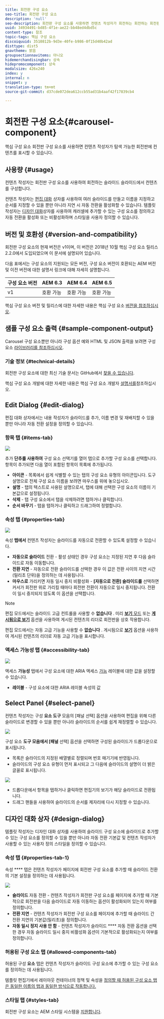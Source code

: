 ```yaml
---
title: 회전판 구성 요소
seo-title: 회전판 구성 요소
description: 'null'
seo-description: 회전판 구성 요소를 사용하면 컨텐츠 작성자가 회전하는 회전하는 회전판에 컨텐츠를 표시할 수 있습니다.
uuid: 34934491-bd85-4f1e-ae22-bb48ed4dbd5c
content-type: 참조
topic-tags: 핵심 구성 요소
discoiquuid: 3510812b-9d3e-40fe-b986-0f15d40b42ad
disttype: dist5
gnavtheme: 밝음
groupsectionnavitems: 아니오
hidemerchandisingbar: 상속
hidepromocomponent: 상속
modalsize: 426x240
index: y
internal: n
snippet: y
translation-type: tm+mt
source-git-commit: d37cde072dea612ccb55ad31b4aaf42f17839cb4

---
```



# 회전판 구성 요소{#carousel-component}

핵심 구성 요소 회전판 구성 요소를 사용하면 컨텐츠 작성자가 탐색 가능한 회전판에 컨텐츠를 표시할 수 있습니다.

## 사용량 {#usage}

컨텐츠 작성자는 회전판 구성 요소를 사용하여 회전하는 슬라이드 슬라이드에서 컨텐츠를 구성합니다.

컨텐츠 작성자는 [편집 대화](#edit-dialog) 상자를 사용하여 여러 슬라이드를 만들고 이름을 지정하고 순서를 지정할 수 있을 뿐만 아니라 지연 시 자동 전환을 활성화할 수 있습니다. 템플릿 작성자는 [디자인 대화](#design-dialog)상자를 사용하여 캐러셀에 추가할 수 있는 구성 요소를 정의하고 자동 전환을 활성화 또는 비활성화하며 스타일을 사용자 정의할 수 있습니다.

## 버전 및 호환성 {#version-and-compatibility}

회전판 구성 요소의 현재 버전은 v1이며, 이 버전은 2018년 10월 핵심 구성 요소 릴리스 2.2.0에서 도입되었으며 이 문서에 설명되어 있습니다.

다음 표에서는 구성 요소의 지원되는 모든 버전, 구성 요소 버전이 호환되는 AEM 버전 및 이전 버전에 대한 설명서 링크에 대해 자세히 설명합니다.

| 구성 요소 버전 | AEM 6.3 | AEM 6.4 | AEM 6.5 |
|--- |--- |--- |--- |
| v1 | 호환 가능 | 호환 가능 | 호환 가능 |

핵심 구성 요소 버전 및 릴리스에 대한 자세한 내용은 핵심 구성 요소 [버전을 참조하십시오](versions.md).

## 샘플 구성 요소 출력 {#sample-component-output}

Carousel 구성 요소뿐만 아니라 구성 옵션 예와 HTML 및 JSON 출력을 보려면 구성 요소 [라이브러리를 참조하십시오](http://opensource.adobe.com/aem-core-wcm-components/library/carousel.html).

### 기술 정보 {#technical-details}

회전판 구성 요소에 대한 최신 기술 문서는 GitHub에서 [찾을 수 있습니다](https://github.com/adobe/aem-core-wcm-components/blob/master/content/src/content/jcr_root/apps/core/wcm/components/carousel/v1/carousel).

핵심 구성 요소 개발에 대한 자세한 내용은 핵심 구성 요소 개발자 [설명서를](developing.md)참조하십시오.

## Edit Dialog {#edit-dialog}

편집 대화 상자에서는 내용 작성자가 슬라이드를 추가, 이름 변경 및 재배치할 수 있을 뿐만 아니라 자동 전환 설정을 정의할 수 있습니다.

### 항목 탭 {#items-tab}

![](assets/screen-shot-2019-08-29-12.01.39.png)

추가 **단추를 사용하여** 구성 요소 선택기를 열어 탭으로 추가할 구성 요소를 선택합니다. 항목이 추가되면 다음 열이 포함된 항목이 목록에 추가됩니다.

* **아이콘** - 목록에서 쉽게 식별할 수 있는 탭의 구성 요소 유형의 아이콘입니다. 도구 설명으로 전체 구성 요소 이름을 보려면 마우스를 위에 놓으십시오.
* **설명** - 탭의 텍스트로 사용된 설명으로서, 탭에 대해 선택한 구성 요소의 이름이 기본값으로 설정됩니다.
* **삭제** - 탭 구성 요소에서 탭을 삭제하려면 탭하거나 클릭합니다.
* **순서 바꾸기** - 탭을 탭하거나 클릭하고 드래그하여 정렬합니다.

### 속성 탭 {#properties-tab}

![](assets/screen-shot-2019-08-29-12.01.57.png)

속성 **탭에서** 컨텐츠 작성자는 슬라이드를 자동으로 전환할 수 있도록 설정할 수 있습니다.

* **자동으로 슬라이드** 전환 - 활성 상태인 경우 구성 요소는 지정된 지연 후 다음 슬라이드로 자동 이동합니다.
* **전환 지연** - 자동으로 전환 슬라이드를 선택한 경우 이 값은 전환 사이의 지연 시간(밀리초 단위)을 정의하는 데 사용됩니다.
* **마우스로** 가리키면 자동 일시 중지 비활성화 - **[자동으로 전환] 슬라이드를** 선택하면 커서가 회전판 위로 가리킬 때마다 회전판 전환이 자동으로 일시 중지됩니다. 전환이 일시 중지되지 않도록 이 옵션을 선택합니다.

>[!NOTE]
>
>편집 모드에서는 슬라이드 고급 컨트롤을 사용할 수 **없습니다** . 미리 [**보기** 모드](https://helpx.adobe.com/experience-manager/6-5/sites/authoring/using/editing-content.html) 또는 **[게시됨으로 보기](https://helpx.adobe.com/experience-manager/6-5/sites/authoring/using/editing-content.html)** 옵션을 사용하여 게시된 컨텐츠의 리더로 회전판을 상호 작용합니다.
>
>편집 모드에서는 자동 고급 기능을 사용할 수 **없습니다** . 게시됨으로 **[보기](https://helpx.adobe.com/experience-manager/6-5/sites/authoring/using/editing-content.html)** 옵션을 사용하여 게시된 컨텐츠의 리더로 자동 고급 기능을 표시합니다.

### 액세스 가능성 탭 {#accessibility-tab}

![](assets/screen-shot-2019-08-29-12.02.22.png)

액세스 **가능성** 탭에서 구성 요소에 대한 ARIA 액세스 [가능](https://www.w3.org/WAI/standards-guidelines/aria/) 레이블에 대한 값을 설정할 수 있습니다.

* **레이블** - 구성 요소에 대한 ARIA 레이블 속성의 값

## Select Panel {#select-panel}

컨텐츠 작성자는 구성 **요소 도구** 모음의 [패널 선택] 옵션을 사용하여 편집을 위해 다른 슬라이드로 변경할 수 있을 뿐만 아니라 슬라이드의 순서를 쉽게 재정렬할 수 있습니다.

![](assets/screenshot_2018-10-11at165417.png)

구성 요소 **도구 모음에서 [패널** 선택] 옵션을 선택하면 구성된 슬라이드가 드롭다운으로 표시됩니다.

* 목록은 슬라이드의 지정된 배열별로 정렬되며 번호 매기기에 반영됩니다.
* 슬라이드의 구성 요소 유형이 먼저 표시되고 그 다음에 슬라이드의 설명이 더 밝은 글꼴로 표시됩니다.

![](assets/opera_snapshot_2018-11-28141537localhost.png)

* 드롭다운에서 항목을 탭하거나 클릭하면 편집기의 보기가 해당 슬라이드로 전환됩니다.
* 드래그 핸들을 사용하여 슬라이드의 순서를 제자리에 다시 지정할 수 있습니다.

## 디자인 대화 상자 {#design-dialog}

템플릿 작성자는 디자인 대화 상자를 사용하여 슬라이드 구성 요소에 슬라이드로 추가할 수 있는 구성 요소를 정의할 수 있을 뿐만 아니라 자동 전환 기본값 및 컨텐츠 작성자가 사용할 수 있는 사용자 정의 스타일을 정의할 수 있습니다.

### 속성 탭 {#properties-tab-1}

속성 **** 탭은 컨텐츠 작성자가 페이지에 회전판 구성 요소를 추가할 때 슬라이드 전환의 기본 설정을 정의하는 데 사용됩니다.

![](assets/screenshot_2018-11-28at141824.png)

* **슬라이드** 자동 전환 - 컨텐츠 작성자가 회전판 구성 요소를 페이지에 추가할 때 기본적으로 회전판을 다음 슬라이드로 자동 이동하는 옵션이 활성화되어 있는지 여부를 정의합니다.
* **전환 지연** - 컨텐츠 작성자가 회전판 구성 요소를 페이지에 추가할 때 슬라이드 간 전환 지연의 기본값(밀리초)을 정의합니다.
* **자동 일시 정지 사용 안 함** - 컨텐츠 작성자가 슬라이드 **** 자동 전환 옵션을 선택한 경우 자동 슬라이드 일시 중지 비활성화 옵션이 기본적으로 활성화되는지 여부를 정의합니다.

### 허용된 구성 요소 탭 {#allowed-components-tab}

허용된 구성 **요소** 탭은 컨텐츠 작성자가 슬라이드 구성 요소에 추가할 수 있는 구성 요소를 정의하는 데 사용됩니다.

템플릿 편집기에서 레이아웃 컨테이너의 정책 및 속성을 [정의할 때 허용된 구성 요소 탭은 동일한 이름의 탭과 동일한 방식으로 작동합니다.](https://helpx.adobe.com/experience-manager/6-5/sites/authoring/using/templates.html)

### 스타일 탭 {#styles-tab}

회전판 구성 요소는 AEM 스타일 시스템을 [지원합니다](authoring.md#component-styling).
